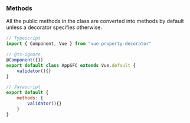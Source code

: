 ### Methods
All the public methods in the class are converted into methods by default unless a decorator specifies otherwise.
```ts
// Typescript
import { Component, Vue } from "vue-property-decorator"

// @ts-ignore
@Component({})
export default class AppSFC extends Vue.default {
	validator(){}
}
```
```js
// Javascript
export default {
	methods: {
		validator(){}
	}
}
```